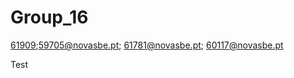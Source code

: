 # Group_16

[61909](mailto:61909@novasbe.pt);59705@novasbe.pt; 61781@novasbe.pt; 60117@novasbe.pt

Test 